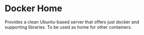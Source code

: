 # Docker Home

Provides a clean Ubuntu-based server that offers just docker and supporting libraries. To be used as home for other containers.
